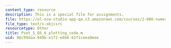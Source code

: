 ```yaml
---
content_type: resource
description: This is a special file for assignments.
file: https://ol-ocw-studio-app-qa.s3.amazonaws.com/courses/2-086-numerical-computation-for-mechanical-engineers-fall-2012/06c99daa049be1f2e6b662f1ceea9eee_Pset_5_Q5_6_plotting_code.m
file_type: text/x-objcsrc
resourcetype: Other
title: Pset_5_Q5_6_plotting_code.m
uid: 06c99daa-049b-e1f2-e6b6-62f1ceea9eee
---
```

